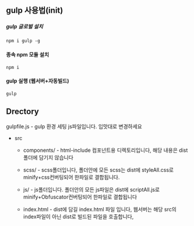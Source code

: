 ## gulp 사용법(init)
  
##### gulp 글로벌 설치
```
npm i gulp -g
``` 

#### 종속 npm 모듈 설치
```
npm i
```

#### gulp 실행 (웹서버+자동빌드)

```
gulp
```



## Drectory

gulpfile.js - gulp 환경 세팅 js파일입니다. 입맛대로 변경하세요

- src

    - components/ - html-include 컴포넌트용 디렉토리입니다, 해당 내용은 dist폴더에 담기지 않습니다

    - scss/ - scss폴더입니다, 폴더안에 모든 scss는 dist에 styleAll.css로 minify+css컨버팅되어 한파일로 결합됩니다.

    - js/ - js폴더입니다. 폴더안의 모든 js파일은 dist에 scriptAll.js로 minify+Obfuscator컨버팅되어 한파일로 결합됩니다

    - index.html - dist에 담길 index.html 파일 입니다, 웹서버는 해당 src의 index파일이 아닌 dist로 빌드된 파일을 호출합니다,